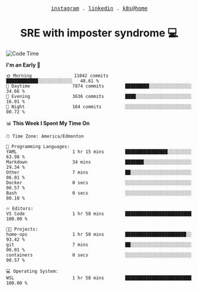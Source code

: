 <p align="center">
  <samp>
    <a href="https://www.instagram.com/lildrunkensmurf/">instagram</a> .
    <a href="https://www.linkedin.com/in/joryirving/">linkedin</a> .
    <a href="https://github.com/joryirving/home-ops">k8s@home</a>
  </samp>
</p>

<h1 align="center">
  SRE with imposter syndrome 💻
</h1>

<!--START_SECTION:waka-->
![Code Time](http://img.shields.io/badge/Code%20Time-173%20hrs%2049%20mins-blue)

**I'm an Early 🐤** 

```text
🌞 Morning                11042 commits       ████████████░░░░░░░░░░░░░   48.61 % 
🌆 Daytime                7874 commits        █████████░░░░░░░░░░░░░░░░   34.66 % 
🌃 Evening                3636 commits        ████░░░░░░░░░░░░░░░░░░░░░   16.01 % 
🌙 Night                  164 commits         ░░░░░░░░░░░░░░░░░░░░░░░░░   00.72 % 
```


📊 **This Week I Spent My Time On** 

```text
🕑︎ Time Zone: America/Edmonton

💬 Programming Languages: 
YAML                     1 hr 15 mins        ████████████████░░░░░░░░░   63.98 % 
Markdown                 34 mins             ███████░░░░░░░░░░░░░░░░░░   29.34 % 
Other                    7 mins              ██░░░░░░░░░░░░░░░░░░░░░░░   06.01 % 
Docker                   0 secs              ░░░░░░░░░░░░░░░░░░░░░░░░░   00.57 % 
Bash                     0 secs              ░░░░░░░░░░░░░░░░░░░░░░░░░   00.10 % 

🔥 Editors: 
VS Code                  1 hr 58 mins        █████████████████████████   100.00 % 

🐱‍💻 Projects: 
home-ops                 1 hr 50 mins        ███████████████████████░░   93.42 % 
git                      7 mins              ██░░░░░░░░░░░░░░░░░░░░░░░   06.01 % 
containers               0 secs              ░░░░░░░░░░░░░░░░░░░░░░░░░   00.57 % 

💻 Operating System: 
WSL                      1 hr 58 mins        █████████████████████████   100.00 % 
```


<!--END_SECTION:waka-->

